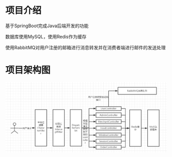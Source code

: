 # 项目介绍

基于SpringBoot完成Java后端开发的功能

数据库使用MySQL，使用Redis作为缓存

使用RabbitMQ对用户注册的邮箱进行消息转发并在消费者端进行邮件的发送处理

# 项目架构图

![image-20210217095633290](ReadMe.assets/image-20210217095633290.png)
